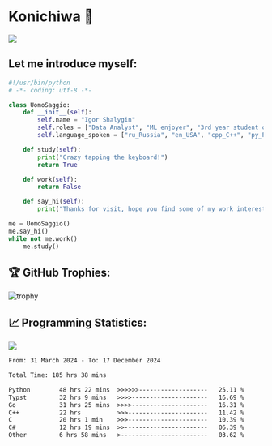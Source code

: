 # Konichiwa 👋
![](https://komarev.com/ghpvc/?username=IgorFandre&color=brightgreen)

## Let me introduce myself:
```py
#!/usr/bin/python
# -*- coding: utf-8 -*-

class UomoSaggio:
    def __init__(self):
        self.name = "Igor Shalygin"
        self.roles = ["Data Analyst", "ML enjoyer", "3rd year student of MIPT"]
        self.language_spoken = ["ru_Russia", "en_USA", "cpp_C++", "py_Python", "go_Golang"]

    def study(self):
        print("Crazy tapping the keyboard!")
        return True

    def work(self):
        return False

    def say_hi(self):
        print("Thanks for visit, hope you find some of my work interesting.")

me = UomoSaggio()
me.say_hi()
while not me.work()
    me.study()
```

## 🏆 GitHub Trophies:
![trophy](https://github-profile-trophy.vercel.app/?username=IgorFandre&title=MultiLanguage,Repositories,Commits,Experience,PullRequest,Reviews)

## 📈 Programming Statistics:

![](https://github-profile-summary-cards.vercel.app/api/cards/profile-details?username=IgorFandre&theme=solarized_dark)

<!--START_SECTION:waka-->

```txt
From: 31 March 2024 - To: 17 December 2024

Total Time: 185 hrs 38 mins

Python        48 hrs 22 mins  >>>>>>-------------------   25.11 %
Typst         32 hrs 9 mins   >>>>---------------------   16.69 %
Go            31 hrs 25 mins  >>>>---------------------   16.31 %
C++           22 hrs          >>>----------------------   11.42 %
C             20 hrs 1 min    >>>----------------------   10.39 %
C#            12 hrs 19 mins  >>-----------------------   06.39 %
Other         6 hrs 58 mins   >------------------------   03.62 %
```

<!--END_SECTION:waka-->
